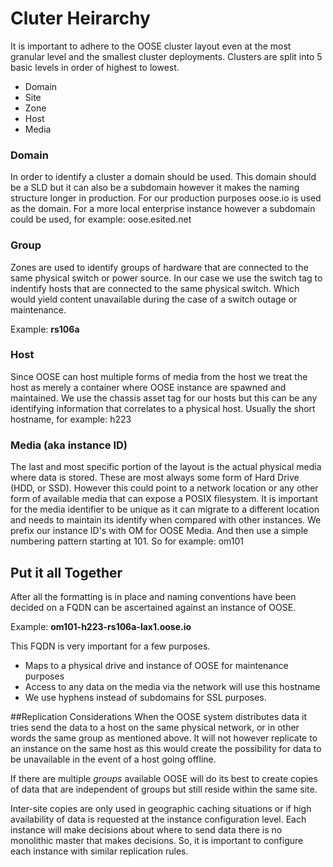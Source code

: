 # Cluter Heirarchy

It is important to adhere to the OOSE cluster layout even at the most granular level and the smallest cluster deployments.
Clusters are split into 5 basic levels in order of highest to lowest.

* Domain
* Site
* Zone
* Host
* Media

### Domain
In order to identify a cluster a domain should be used. This domain should be a SLD but it can also be a subdomain however it makes the naming structure longer in production.
For our production purposes oose.io is used as the domain. For a more local enterprise instance however a subdomain could be used, for example: oose.esited.net

### Group

Zones are used to identify groups of hardware that are connected to the same physical switch or power source.
In our case we use the switch tag to indentify hosts that are connected to the same physical switch. Which would yield content unavailable during the case of a switch outage or maintenance.

Example: **rs106a**

### Host
Since OOSE can host multiple forms of media from the host we treat the host as merely a container where OOSE instance are spawned and maintained.
We use the chassis asset tag for our hosts but this can be any identifying information that correlates to a physical host. Usually the short hostname, for example: h223

### Media (aka instance ID)
The last and most specific portion of the layout is the actual physical media where data is stored. These are most always some form of Hard Drive (HDD, or SSD). However this could point to a network location or any other form of available media that can expose a POSIX filesystem.
It is important for the media identifier to be unique as it can migrate to a different location and needs to maintain its identify when compared with other instances.
We prefix our instance ID's with OM for OOSE Media. And then use a simple numbering pattern starting at 101. So for example: om101

## Put it all Together
After all the formatting is in place and naming conventions have been decided on a FQDN can be ascertained against an instance of OOSE.

Example: **om101-h223-rs106a-lax1.oose.io**

This FQDN is very important for a few purposes.

* Maps to a physical drive and instance of OOSE for maintenance purposes
* Access to any data on the media via the network will use this hostname
* We use hyphens instead of subdomains for SSL purposes.

##Replication Considerations
When the OOSE system distributes data it tries send the data to a host on the same physical network, or in other words the same group as mentioned above. It will not however replicate to an instance on the same host as this would create the possibility for data to be unavailable in the event of a host going offline.

If there are multiple *groups* available OOSE will do its best to create copies of data that are independent of groups but still reside within the same site.

Inter-site copies are only used in geographic caching situations or if high availability of data is requested at the instance configuration level. Each instance will make decisions about where to send data there is no monolithic master that makes decisions. So, it is important to configure each instance with similar replication rules.
